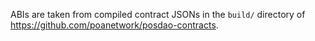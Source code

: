 ABIs are taken from compiled contract JSONs in the `build/` directory of https://github.com/poanetwork/posdao-contracts.
